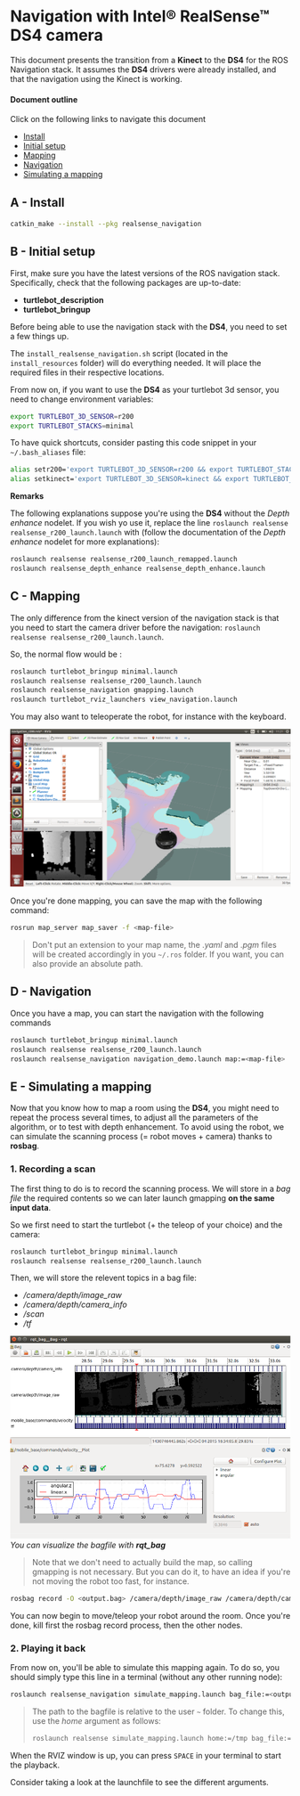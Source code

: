 <link rel="stylesheet" href="style-doc.css" />

# Navigation with Intel&reg; RealSense&trade; **DS4** camera
This document presents the transition from a **Kinect** to the **DS4** for the ROS Navigation stack.
It assumes the **DS4** drivers were already installed, and that the navigation using the Kinect is working.

#### Document outline
Click on the following links to navigate this document

- [Install](#a-install)
- [Initial setup](#b-initial-setup)
- [Mapping](#c-mapping)
- [Navigation](#d-navigation)
- [Simulating a mapping](#e-simulating-a-mapping)

## A - Install

```bash
catkin_make --install --pkg realsense_navigation
```

## B - Initial setup

First, make sure you have the latest versions of the ROS navigation stack. Specifically, check that the following packages are up-to-date:

- **turtlebot_description**
- **turtlebot_bringup**

Before being able to use the navigation stack with the **DS4**, you need to set a few things up.

The `install_realsense_navigation.sh` script (located in the `install_resources` folder) will do everything needed. It will place the required files in their respective locations.

From now on, if you want to use the **DS4** as your turtlebot 3d sensor, you need to change environment variables:

```bash
export TURTLEBOT_3D_SENSOR=r200
export TURTLEBOT_STACKS=minimal
```

To have quick shortcuts, consider pasting this code snippet in your `~/.bash_aliases` file:

```bash
alias setr200='export TURTLEBOT_3D_SENSOR=r200 && export TURTLEBOT_STACKS=minimal'
alias setkinect='export TURTLEBOT_3D_SENSOR=kinect && export TURTLEBOT_STACKS=hexagons'
```

__Remarks__

The following explanations suppose you're using the **DS4** without the *Depth enhance* nodelet. If you wish yo use it, replace the line `roslaunch realsense realsense_r200_launch.launch` with (follow the documentation of the *Depth enhance* nodelet for more explanations):

```bash
roslaunch realsense realsense_r200_launch_remapped.launch
roslaunch realsense_depth_enhance realsense_depth_enhance.launch
```

## C - Mapping

The only difference from the kinect version of the navigation stack is that you need to start the camera driver before the navigation: `roslaunch realsense realsense_r200_launch.launch`.

So, the normal flow would be :

```bash
roslaunch turtlebot_bringup minimal.launch
roslaunch realsense realsense_r200_launch.launch
roslaunch realsense_navigation gmapping.launch
roslaunch turtlebot_rviz_launchers view_navigation.launch
```

You may also want to teleoperate the robot, for instance with the keyboard.

![](doc/img/mapping_screen.png)

Once you're done mapping, you can save the map with the following command:

```bash
rosrun map_server map_saver -f <map-file>
```

> Don't put an extension to your map name, the .*yaml* and .*pgm* files will be created accordingly in you `~/.ros` folder. If you want, you can also provide an absolute path.


## D - Navigation

Once you have a map, you can start the navigation with the following commands

```bash
roslaunch turtlebot_bringup minimal.launch
roslaunch realsense realsense_r200_launch.launch
roslaunch realsense_navigation navigation_demo.launch map:=<map-file>
```

## E - Simulating a mapping
Now that you know how to map a room using the **DS4**, you might need to repeat the process several times, to adjust all the parameters of the algorithm, or to test with depth enhancement. To avoid using the robot, we can simulate the scanning process (= robot moves + camera) thanks to **rosbag**.

### 1. Recording a scan
The first thing to do is to record the scanning process. We will store in a *bag file* the required contents so we can later launch gmapping **on the same input data**.

So we first need to start the turtlebot (+ the teleop of your choice) and the camera:

```bash
roslaunch turtlebot_bringup minimal.launch
roslaunch realsense realsense_r200_launch.launch
```

Then, we will store the relevent topics in a bag file:

* _/camera/depth/image_raw_
* _/camera/depth/camera_info_
* _/scan_
* _/tf_

![](doc/img/bag_screen.png)
*You can visualize the bagfile with __rqt_bag__*

> Note that we don't need to actually build the map, so calling gmapping is not necessary. But you can do it, to have an idea if you're not moving the robot too fast, for instance.

```bash
rosbag record -O <output.bag> /camera/depth/image_raw /camera/depth/camera_info /mobile_base/commands/velocity /tf
```

You can now begin to move/teleop your robot around the room. Once you're done, kill first the rosbag record process, then the other nodes.

### 2. Playing it back
From now on, you'll be able to simulate this mapping again. To do so, you should simply type this line in a terminal (without any other running node):

```bash
roslaunch realsense_navigation simulate_mapping.launch bag_file:=<output.bag>
```

> The path to the bagfile is relative to the user `~` folder. To change this, use the *home* argument as follows: 
>
> ```bash
> roslaunch realsense simulate_mapping.launch home:=/tmp bag_file:=<output.bag>
> ```

When the RVIZ window is up, you can press `SPACE` in your terminal to start the playback.

Consider taking a look at the launchfile to see the different arguments.